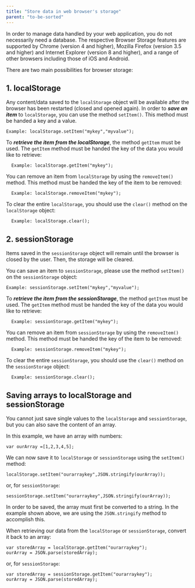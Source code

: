 ```yaml
---
title: "Store data in web browser's storage"
parent: "to-be-sorted"
---
```


In order to manage data handled by your web application, you do not necessarily need a database. The respective Browser Storage features are supported by Chrome (version 4 and higher), Mozilla Firefox (version 3.5 and higher) and Internet Explorer (version 8 and higher), and a range of other browsers including those of iOS and Android.

There are two main possibilities for browser storage:

## 1\. localStorage

Any content/data saved to the `localStorage` object will be available after the browser has been restarted (closed and opened again). In order to **_save an item_** to `localStorage`, you can use the method `setItem()`. This method must be handed a key and a value.

    Example: localStorage.setItem("mykey","myvalue");

To **_retrieve the item from the localStorage_**, the method `getItem` must be used. The `getItem` method must be handed the key of the data you would like to retrieve:

      Example: localStorage.getItem("mykey");

You can remove an item from `localStorage` by using the `removeItem()` method. This method must be handed the key of the item to be removed:

      Example: localStorage.removeItem("mykey");

To clear the entire `localStorage`, you should use the `clear()` method on the `localStorage` object:

      Example: localStorage.clear();

## 2\. sessionStorage

Items saved in the `sessionStorage` object will remain until the browser is closed by the user. Then, the storage will be cleared.

You can save an item to `sessionStorage`, please use the method `setItem()` on the `sessionStorage` object:

    Example: sessionStorage.setItem("mykey","myvalue");

To **_retrieve the item from the sessionStorage_**, the method `getItem` must be used. The `getItem` method must be handed the key of the data you would like to retrieve:

      Example: sessionStorage.getItem("mykey");

You can remove an item from `sessionStorage` by using the `removeItem()` method. This method must be handed the key of the item to be removed:

      Example: sessionStorage.removeItem("mykey");

To clear the entire `sessionStorage`, you should use the `clear()` method on the `sessionStorage` object:

      Example: sessionStorage.clear();

## Saving arrays to localStorage and sessionStorage

You cannot just save single values to the `localStorage` and `sessionStorage`, but you can also save the content of an array.

In this example, we have an array with numbers:

    var ourArray =[1,2,3,4,5];

We can now save it to `localStorage` or `sessionStorage` using the `setItem()` method:

    localStorage.setItem("ourarraykey",JSON.stringify(ourArray));

or, for `sessionStorage`:

    sessionStorage.setItem("ourarraykey",JSON.stringify(ourArray));

In order to be saved, the array must first be converted to a string. In the example shown above, we are using the `JSON.stringify` method to accomplish this.

When retrieving our data from the `localStorage` or `sessionStorage`, convert it back to an array:

    var storedArray = localStorage.getItem("ourarraykey");
    ourArray = JSON.parse(storedArray);

or, for `sessionStorage`:

    var storedArray = sessionStorage.getItem("ourarraykey");
    ourArray = JSON.parse(storedArray);
